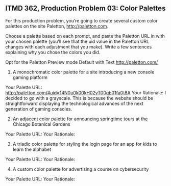 ## ITMD 362, Production Problem 03: Color Palettes

For this production problem, you’re going to create several custom color palettes on the site
Paletton, http://paletton.com.

Choose a palette based on each prompt, and paste the Paletton URL in with your chosen palette
(you’ll see that the uid value in the Paletton URL changes with each adjustment that you make).
Write a few sentences explaining why you chose the colors you did.

Opt for the Paletton Preview mode Default with Text http://paletton.com/

1. A monochromatic color palette for a site introducing a new console gaming platform

Your Palette URL: http://paletton.com/#uid=14N0u0k00kH02yT00qb01fa0t8A
Your Rationale: I decided to go with a grayscale.  This is because the website should be straightforward displaying the technological advances of the next generation of gaming consoles.

2. An adjacent color palette for announcing springtime tours at the Chicago Botanical Gardens

Your Palette URL:
Your Rationale:

3. A triadic color palette for styling the login page for an app for kids to learn the alphabet

Your Palette URL:
Your Rationale:

4. A custom color palette for advertising a course on cybersecurity

Your Palette URL:
Your Rationale:
